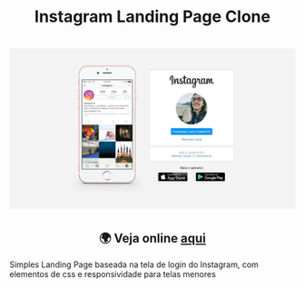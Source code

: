 <h1 align="center"> Instagram Landing Page  Clone</h1>

<h1 align="center">
  <img alt="PageWebPreview" title="#PageWebPreview" src="./images/lp-insta-preview.jpg" />
</h1>

<h2 align="center"> 🌍 Veja online <a href="https://williamgrohe.github.io/Landing-Page-Instagram-Clone/">aqui</a></h2>

Simples Landing Page baseada na tela de login do Instagram, com elementos de css e responsividade para telas menores
````
````
